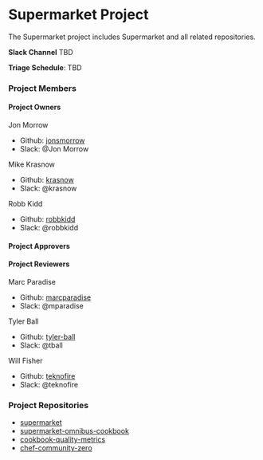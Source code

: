 # Supermarket Project

The Supermarket project includes Supermarket and all related repositories.

**Slack Channel** TBD

**Triage Schedule**: TBD

### Project Members

#### Project Owners

Jon Morrow
  - Github: [jonsmorrow](https://github.com/jonsmorrow)
  - Slack: @Jon Morrow

Mike Krasnow
  - Github: [krasnow](https://github.com/krasnow)
  - Slack: @krasnow

Robb Kidd
  - Github: [robbkidd](https://github.com/robbkidd)
  - Slack: @robbkidd

#### Project Approvers

#### Project Reviewers

Marc Paradise
  - Github: [marcparadise](https://github.com/marcparadise)
  - Slack: @mparadise

Tyler Ball
  - Github: [tyler-ball](https://github.com/tyler-ball)
  - Slack: @tball

Will Fisher
  - Github: [teknofire](https://github.com/teknofire)
  - Slack: @teknofire

### Project Repositories

- [supermarket](https://github.com/chef/supermarket)
- [supermarket-omnibus-cookbook](https://github.com/chef-cookbooks/supermarket-omnibus-cookbook)
- [cookbook-quality-metrics](https://github.com/chef-cookbooks/cookbook-quality-metrics)
- [chef-community-zero](https://github.com/chef/chef-community-zero)

